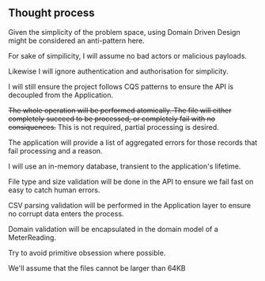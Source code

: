 ## Thought process

Given the simplicity of the problem space, using Domain Driven Design might be considered an anti-pattern here.

For sake of simpilicity, I will assume no bad actors or malicious payloads.

Likewise I will ignore authentication and authorisation for simplicity.

I will still ensure the project follows CQS patterns to ensure the API is decoupled from the Application.

~~The whole operation will be performed atomically. The file will either completely succeed to be processed, or completely fail with no consiquences.~~
This is not required, partial processing is desired.

The application will provide a list of aggregated errors for those records that fail processing and a reason.

I will use an in-memory database, transient to the application's lifetime.

File type and size validation will be done in the API to ensure we fail fast on easy to catch human errors.

CSV parsing validation will be performed in the Application layer to ensure no corrupt data enters the process.

Domain validation will be encapsulated in the domain model of a MeterReading.

Try to avoid primitive obsession where possible.

We'll assume that the files cannot be larger than 64KB

